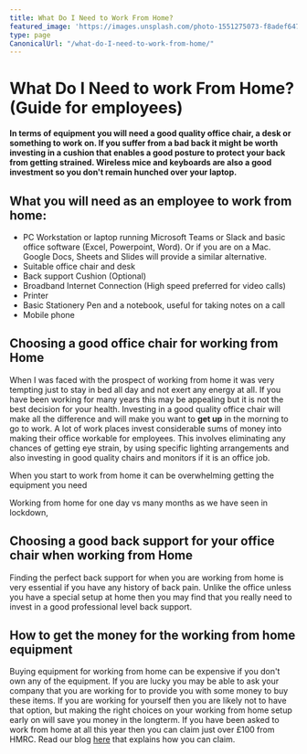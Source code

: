 ```yaml
---
title: What Do I Need to Work From Home?
featured_image: 'https://images.unsplash.com/photo-1551275073-f8adef647c1d?ixlib=rb-1.2.1&ixid=eyJhcHBfaWQiOjEyMDd9&auto=format&fit=crop&w=1347&q=80'
type: page
CanonicalUrl: "/what-do-I-need-to-work-from-home/"
---
```


# What Do I Need to work From Home?  (Guide for employees)

**In terms of equipment you will need a good quality office chair, a desk or something to work on.  If you suffer from a bad back it might be worth investing in a cushion that enables a good posture to protect your back from getting strained.  Wireless mice and keyboards are also a good investment so you don't remain hunched over your laptop.**

## What you will need as an employee to work from home:

- PC Workstation or laptop running Microsoft Teams or Slack and basic office software (Excel, Powerpoint, Word).  Or if you are on a Mac. Google Docs, Sheets and Slides will provide a similar alternative.
- Suitable office chair and desk
- Back support Cushion (Optional)
- Broadband Internet Connection (High speed preferred for video calls)
- Printer
- Basic Stationery Pen and a notebook, useful for taking notes on a call
- Mobile phone

## Choosing a good office chair for working from Home

When I was faced with the prospect of working from home it was very tempting just to stay in bed all day and not exert any energy at all.  If you have been working for many years this may be appealing but it is not the best decision for your health.  Investing in a good quality office chair will make all the difference and will make you want to **get up** in the morning to go to work.  A lot of work places invest considerable sums of money into making their office workable for employees. This involves eliminating any chances of getting eye strain, by using specific lighting arrangements and also investing in good quality chairs and monitors if it is an office job.

When you start to work from home it can be overwhelming getting the equipment you need

Working from home for one day vs many months as we have seen in lockdown,

##  Choosing a good back support for your office chair when working from Home

Finding the perfect back support for when you are working from home is very essential if you have any history of back pain.  Unlike the office unless you have a special setup at home then you may find that you really need to invest in a good professional level back support.


## How to get the money for the working from home equipment

Buying equipment for working from home can be expensive if you don't own any of the equipment.  If you are lucky you may be able to ask your company that you are working for to provide you with some money to buy these items.  If you are working for yourself then you are likely not to have that option, but making the right choices on your working from home setup early on will save you money in the longterm.  If you have been asked to work from home at all this year then you can claim just over £100 from HMRC.  Read our blog [here](/what-expenses-should-my-employer-pay-if-i-work-from-home) that explains how you can claim.
